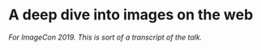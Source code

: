 # A deep dive into images on the web

*For ImageCon 2019. This is sort of a transcript of the talk.*
